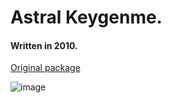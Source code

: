 # Astral Keygenme.

#### Written in 2010.

[Original package](https://defacto2.net/f/b023bc6)

![image](https://user-images.githubusercontent.com/513842/170893442-78ebf514-4c70-4e68-a82f-c59a6445fd22.png)
